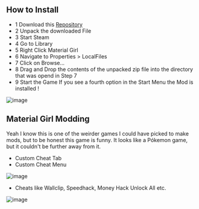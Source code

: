 ## How to Install

- 1 Download this [Repository](/CodeChrisB/MaterialGirl/archive/refs/heads/main.zip)
- 2 Unpack the downloaded File
- 3 Start Steam
- 4 Go to Library 
- 5 Right Click Material Girl
- 6 Navigate to Properties > LocalFiles
- 7 Click on Browse...
- 8 Drag and Drop the contents of the unpacked zip file into the directory that was opend in Step 7
- 9 Start the Game
 If you see a fourth option in the Start Menu the Mod is installed !

![image](https://user-images.githubusercontent.com/55576076/164386258-2c74fd4e-9f15-4195-b095-140cd5fd5f5b.png)






## Material Girl Modding

Yeah I know this is one of the weirder games I could have picked to make mods, but to be honest
this game is funny. It looks like a Pókemon game, but it couldn't be further away from it.

- Custom Cheat Tab
- Custom Cheat Menu

![image](https://user-images.githubusercontent.com/55576076/163873532-f6fdd189-6649-4cd6-9020-22c40bbd089e.png)

- Cheats like Wallclip, Speedhack, Money Hack Unlock All etc.

![image](https://user-images.githubusercontent.com/55576076/163873675-21365e85-3079-4ec2-b520-bf008482184b.png)
